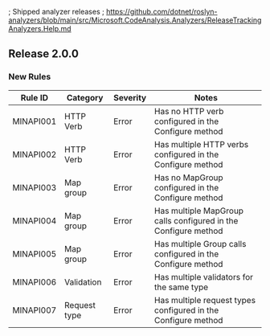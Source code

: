 ﻿; Shipped analyzer releases
; https://github.com/dotnet/roslyn-analyzers/blob/main/src/Microsoft.CodeAnalysis.Analyzers/ReleaseTrackingAnalyzers.Help.md

## Release 2.0.0

### New Rules

Rule ID | Category | Severity | Notes
--------|----------|----------|-------
MINAPI001 | HTTP Verb    | Error | Has no HTTP verb configured in the Configure method
MINAPI002 | HTTP Verb    | Error | Has multiple HTTP verbs configured in the Configure method
MINAPI003 | Map group    | Error | Has no MapGroup configured in the Configure method
MINAPI004 | Map group    | Error | Has multiple MapGroup calls configured in the Configure method
MINAPI005 | Map group    | Error | Has multiple Group calls configured in the Configure method
MINAPI006 | Validation   | Error | Has multiple validators for the same type
MINAPI007 | Request type | Error | Has multiple request types configured in the Configure method

